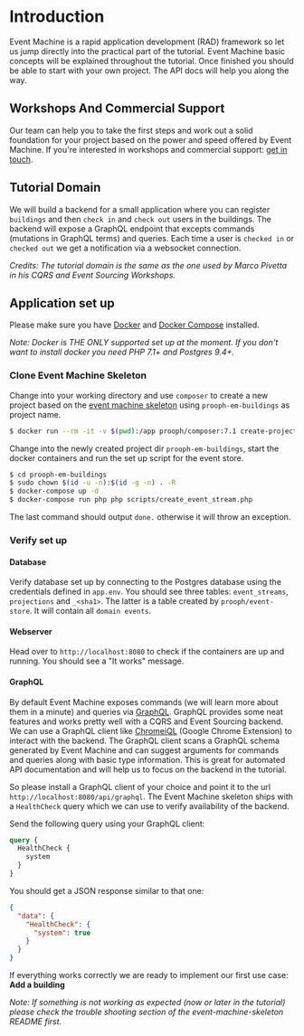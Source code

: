 # Introduction

Event Machine is a rapid application development (RAD) framework so let us jump directly into
the practical part of the tutorial. Event Machine basic concepts will be explained throughout the tutorial.
Once finished you should be able to start with your own project. The API docs will help you along the way.

## Workshops And Commercial Support

Our team can help you to take the first steps and work out a solid foundation for your project based on the power
and speed offered by Event Machine. 
If you're interested in workshops and commercial support: [get in touch](http://getprooph.org/#get-in-touch).

## Tutorial Domain

We will build a backend for a small application where you can register `buildings` and then `check in` and `check out`
users in the buildings. The backend will expose a GraphQL endpoint that excepts commands (mutations in GraphQL terms) and queries.
Each time a user is `checked in` or `checked out` we get a notification via a websocket connection.

*Credits: The tutorial domain is the same as the one used by Marco Pivetta in his CQRS and Event Sourcing Workshops.*

## Application set up

Please make sure you have [Docker](https://docs.docker.com/engine/installation/ "Install Docker") and [Docker Compose](https://docs.docker.com/compose/install/ "Install Docker Compose") installed.

*Note: Docker is THE ONLY supported set up at the moment. If you don't want to install docker you need PHP 7.1+ and Postgres 9.4+.*

### Clone Event Machine Skeleton

Change into your working directory and use `composer` to create a new project based on the [event machine skeleton](https://github.com/proophsoftware/event-machine-skeleton)
using `prooph-em-buildings` as project name.

```bash
$ docker run --rm -it -v $(pwd):/app prooph/composer:7.1 create-project proophsoftware/event-machine-skeleton prooph-em-buildings
```

Change into the newly created project dir `prooph-em-buildings`, start the docker containers and run the set up script
for the event store.

```bash
$ cd prooph-em-buildings
$ sudo chown $(id -u -n):$(id -g -n) . -R
$ docker-compose up -d
$ docker-compose run php php scripts/create_event_stream.php
```
The last command should output `done.` otherwise it will throw an exception.

### Verify set up

#### Database
Verify database set up by connecting to the Postgres database using the credentials defined in `app.env`.
You should see three tables: `event_streams`, `projections` and `_<sha1>`. The latter is a table created by `prooph/event-store`.
It will contain all `domain events`.

#### Webserver
Head over to `http://localhost:8080` to check if the containers are up and running.
You should see a "It works" message.

#### GraphQL
By default Event Machine exposes commands (we will learn more about them in a minute) and queries via [GraphQL](http://graphql.org/learn/). 
GraphQL provides some neat features and works pretty well with a CQRS and Event Sourcing backend.
We can use a GraphQL client like [ChromeiQL](https://chrome.google.com/webstore/detail/chromeiql/fkkiamalmpiidkljmicmjfbieiclmeij) (Google Chrome Extension)
to interact with the backend. The GraphQL client scans a GraphQL schema generated by
Event Machine and can suggest arguments for commands and queries along with basic type information. This is great for automated
API documentation and will help us to focus on the backend in the tutorial.

So please install a GraphQL client of your choice and point it to the url `http://localhost:8080/api/graphql`.
The Event Machine skeleton ships with a `HealthCheck` query which we can use to verify availability of the backend.

Send the following query using your GraphQL client:

```graphql
query {
  HealthCheck {
    system
  }
}
```

You should get a JSON response similar to that one:

```json
{
  "data": {
    "HealthCheck": {
      "system": true
    }
  }
}
```

If everything works correctly we are ready to implement our first use case: **Add a building**

*Note: If something is not working as expected (now or later in the tutorial) please check the trouble shooting section of the event-machine-skeleton README first.*








